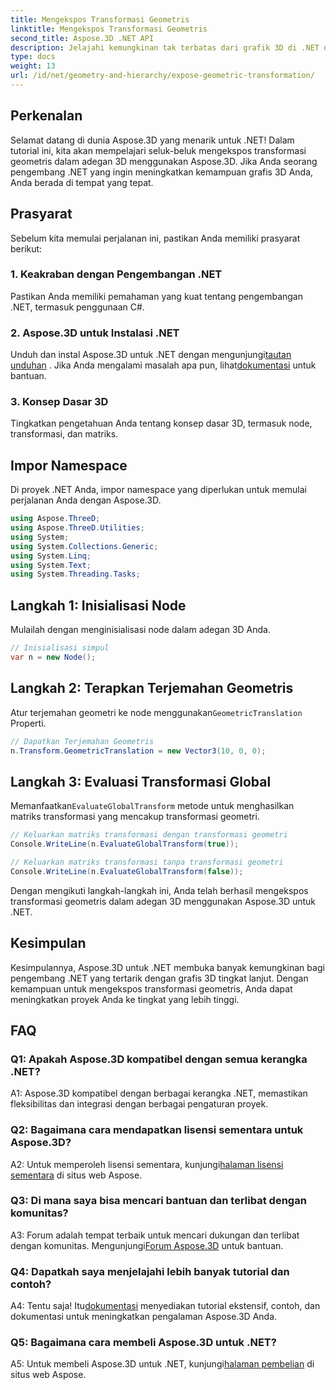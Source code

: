 ```yaml
---
title: Mengekspos Transformasi Geometris
linktitle: Mengekspos Transformasi Geometris
second_title: Aspose.3D .NET API
description: Jelajahi kemungkinan tak terbatas dari grafik 3D di .NET dengan Aspose.3D. Temukan transformasi geometris dengan mudah.
type: docs
weight: 13
url: /id/net/geometry-and-hierarchy/expose-geometric-transformation/
---
```

## Perkenalan

Selamat datang di dunia Aspose.3D yang menarik untuk .NET! Dalam tutorial ini, kita akan mempelajari seluk-beluk mengekspos transformasi geometris dalam adegan 3D menggunakan Aspose.3D. Jika Anda seorang pengembang .NET yang ingin meningkatkan kemampuan grafis 3D Anda, Anda berada di tempat yang tepat.

## Prasyarat

Sebelum kita memulai perjalanan ini, pastikan Anda memiliki prasyarat berikut:

### 1. Keakraban dengan Pengembangan .NET

Pastikan Anda memiliki pemahaman yang kuat tentang pengembangan .NET, termasuk penggunaan C#.

### 2. Aspose.3D untuk Instalasi .NET

 Unduh dan instal Aspose.3D untuk .NET dengan mengunjungi[tautan unduhan](https://releases.aspose.com/3d/net/) . Jika Anda mengalami masalah apa pun, lihat[dokumentasi](https://reference.aspose.com/3d/net/) untuk bantuan.

### 3. Konsep Dasar 3D

Tingkatkan pengetahuan Anda tentang konsep dasar 3D, termasuk node, transformasi, dan matriks.

## Impor Namespace

Di proyek .NET Anda, impor namespace yang diperlukan untuk memulai perjalanan Anda dengan Aspose.3D.

```csharp
using Aspose.ThreeD;
using Aspose.ThreeD.Utilities;
using System;
using System.Collections.Generic;
using System.Linq;
using System.Text;
using System.Threading.Tasks;
```

## Langkah 1: Inisialisasi Node

Mulailah dengan menginisialisasi node dalam adegan 3D Anda.

```csharp
// Inisialisasi simpul
var n = new Node();
```

## Langkah 2: Terapkan Terjemahan Geometris

 Atur terjemahan geometri ke node menggunakan`GeometricTranslation` Properti.

```csharp
// Dapatkan Terjemahan Geometris
n.Transform.GeometricTranslation = new Vector3(10, 0, 0);
```

## Langkah 3: Evaluasi Transformasi Global

 Memanfaatkan`EvaluateGlobalTransform` metode untuk menghasilkan matriks transformasi yang mencakup transformasi geometri.

```csharp
// Keluarkan matriks transformasi dengan transformasi geometri
Console.WriteLine(n.EvaluateGlobalTransform(true));

// Keluarkan matriks transformasi tanpa transformasi geometri
Console.WriteLine(n.EvaluateGlobalTransform(false));
```

Dengan mengikuti langkah-langkah ini, Anda telah berhasil mengekspos transformasi geometris dalam adegan 3D menggunakan Aspose.3D untuk .NET.

## Kesimpulan

Kesimpulannya, Aspose.3D untuk .NET membuka banyak kemungkinan bagi pengembang .NET yang tertarik dengan grafis 3D tingkat lanjut. Dengan kemampuan untuk mengekspos transformasi geometris, Anda dapat meningkatkan proyek Anda ke tingkat yang lebih tinggi.

## FAQ

### Q1: Apakah Aspose.3D kompatibel dengan semua kerangka .NET?

A1: Aspose.3D kompatibel dengan berbagai kerangka .NET, memastikan fleksibilitas dan integrasi dengan berbagai pengaturan proyek.

### Q2: Bagaimana cara mendapatkan lisensi sementara untuk Aspose.3D?

 A2: Untuk memperoleh lisensi sementara, kunjungi[halaman lisensi sementara](https://purchase.aspose.com/temporary-license/) di situs web Aspose.

### Q3: Di mana saya bisa mencari bantuan dan terlibat dengan komunitas?

 A3: Forum adalah tempat terbaik untuk mencari dukungan dan terlibat dengan komunitas. Mengunjungi[Forum Aspose.3D](https://forum.aspose.com/c/3d/18) untuk bantuan.

### Q4: Dapatkah saya menjelajahi lebih banyak tutorial dan contoh?

 A4: Tentu saja! Itu[dokumentasi](https://reference.aspose.com/3d/net/) menyediakan tutorial ekstensif, contoh, dan dokumentasi untuk meningkatkan pengalaman Aspose.3D Anda.

### Q5: Bagaimana cara membeli Aspose.3D untuk .NET?

 A5: Untuk membeli Aspose.3D untuk .NET, kunjungi[halaman pembelian](https://purchase.aspose.com/buy) di situs web Aspose.